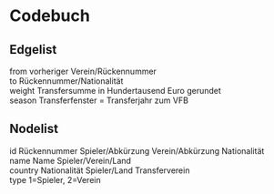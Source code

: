 # Codebuch

## Edgelist				
from	vorheriger Verein/Rückennummer			
to	Rückennummer/Nationalität			
weight	Transfersumme in Hundertausend Euro gerundet			
season	Transferfenster = Transferjahr zum VFB			
				
## Nodelist				
id	Rückennummer Spieler/Abkürzung Verein/Abkürzung Nationalität			
name	Name Spieler/Verein/Land			
country	Nationalität Spieler/Land Transferverein			
type	1=Spieler, 2=Verein			

